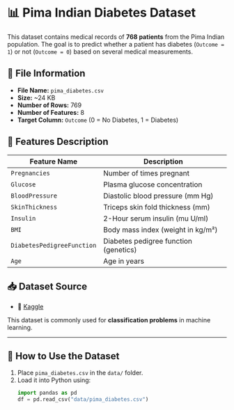 # 📊 Pima Indian Diabetes Dataset

This dataset contains medical records of **768 patients** from the Pima Indian population. The goal is to predict whether a patient has diabetes (`Outcome = 1`) or not (`Outcome = 0`) based on several medical measurements.

## 📂 File Information
- **File Name:** `pima_diabetes.csv`
- **Size:** ~24 KB
- **Number of Rows:** 769
- **Number of Features:** 8
- **Target Column:** `Outcome` (0 = No Diabetes, 1 = Diabetes)

## 📌 Features Description
| Feature Name              | Description                                |
|---------------------------|--------------------------------------------|
| `Pregnancies`            | Number of times pregnant                  |
| `Glucose`                | Plasma glucose concentration               |
| `BloodPressure`          | Diastolic blood pressure (mm Hg)           |
| `SkinThickness`          | Triceps skin fold thickness (mm)           |
| `Insulin`                | 2-Hour serum insulin (mu U/ml)             |
| `BMI`                    | Body mass index (weight in kg/m²)         |
| `DiabetesPedigreeFunction` | Diabetes pedigree function (genetics)   |
| `Age`                    | Age in years                              |

## 📥 Dataset Source
- 📌 [Kaggle](https://www.kaggle.com/datasets/uciml/pima-indians-diabetes-database)
  
This dataset is commonly used for **classification problems** in machine learning.

---

## 🔧 How to Use the Dataset
1. Place `pima_diabetes.csv` in the `data/` folder.
2. Load it into Python using:
   ```python
   import pandas as pd
   df = pd.read_csv("data/pima_diabetes.csv")
 
